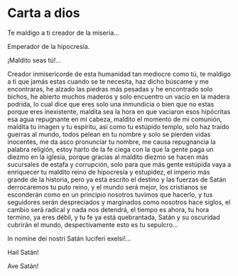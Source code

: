 # Carta a dios

Te maldigo a ti creador de la miseria...

Emperador de la hipocresía.

¡Maldito seas tú!... 

Creador inmisericorde de esta humanidad tan mediocre como tú, te maldigo a ti que jamás estas cuando se te necesita, haz dicho búscame y me encontraras, he alzado las piedras más pesadas y he encontrado solo bichos, he abierto muchos maderos y solo encuentro un vacío en la madera podrida, lo cual dice que eres solo una inmundicia o bien que no estas porque eres inexistente, maldita sea la hora en que vaciaron esos hipócritas esa agua repugnante en mi cabeza, maldito el momento de mi comunión, maldita tu imagen y tu espíritu, así como tu estúpido templo, solo haz traído guerras al mundo, todos pelean en tu nombre y solo se pierden vidas inocentes, me da asco pronunciar tu nombre, me causa repugnancia la palabra religión, estoy harto de la fe
ciega con la que la gente paga un diezmo en la iglesia, porque gracias al maldito diezmo se hacen más sucursales de estafa y corrupción, solo para que más gente estúpida vaya a enriquecer tu maldito reino de hipocresía y estupidez, el imperio más grande de la historia, pero ya está escrito el destino y las fuerzas de Satán derrocaremos tu puto reino, y el mundo será mejor, los cristianos se esconderán como en un principio nosotros tuvimos que hacerlo, y tus seguidores serán despreciados y marginados como nosotros hace siglos, el cambio será radical y nada nos detendrá, el tiempo es ahora, tu hora termino, ya eres débil, y tu fe ya
está quebrantada, Satán y su oscuridad cubrirán el mundo, despectivamente esto es tu sepulcro...

In nomine dei nostri Satán luciferi exelsi!...

Hail Satán!
  
Ave Satán!